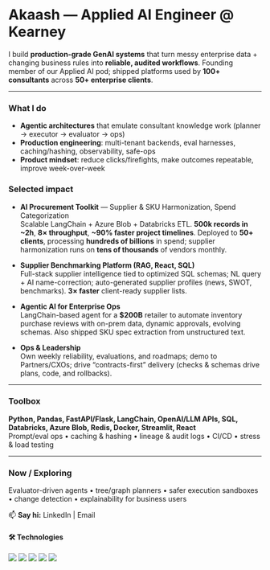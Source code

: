 # Akaash — Applied AI Engineer @ Kearney

I build **production-grade GenAI systems** that turn messy enterprise data + changing business rules into **reliable, audited workflows**. Founding member of our Applied AI pod; shipped platforms used by **100+ consultants** across **50+ enterprise clients**.

---

### What I do
- **Agentic architectures** that emulate consultant knowledge work (planner → executor → evaluator → ops)
- **Production engineering**: multi-tenant backends, eval harnesses, caching/hashing, observability, safe-ops
- **Product mindset**: reduce clicks/firefights, make outcomes repeatable, improve week-over-week

### Selected impact
- **AI Procurement Toolkit** — Supplier & SKU Harmonization, Spend Categorization  
  Scalable LangChain + Azure Blob + Databricks ETL. **500k records in ~2h**, **8× throughput**, **~90% faster project timelines**. Deployed to **50+ clients**, processing **hundreds of billions** in spend; supplier harmonization runs on **tens of thousands** of vendors monthly.

- **Supplier Benchmarking Platform (RAG, React, SQL)**  
  Full-stack supplier intelligence tied to optimized SQL schemas; NL query + AI name-correction; auto-generated supplier profiles (news, SWOT, benchmarks). **3× faster** client-ready supplier lists.

- **Agentic AI for Enterprise Ops**  
  LangChain-based agent for a **$200B** retailer to automate inventory purchase reviews with on-prem data, dynamic approvals, evolving schemas. Also shipped SKU spec extraction from unstructured text.

- **Ops & Leadership**  
  Own weekly reliability, evaluations, and roadmaps; demo to Partners/CXOs; drive “contracts-first” delivery (checks & schemas drive plans, code, and rollbacks).

---

### Toolbox
**Python, Pandas, FastAPI/Flask, LangChain, OpenAI/LLM APIs, SQL, Databricks, Azure Blob, Redis, Docker, Streamlit, React**  
Prompt/eval ops • caching & hashing • lineage & audit logs • CI/CD • stress & load testing

---

### Now / Exploring
Evaluator-driven agents • tree/graph planners • safer execution sandboxes • change detection • explainability for business users

📫 **Say hi:** LinkedIn | Email

#### 🛠️ Technologies 

![](https://img.shields.io/badge/Code-C++-informational?style=flat&logo=C&logoColor=white&color=orange)
![](https://img.shields.io/badge/Code-Python-informational?style=flat&logo=Python&logoColor=white&color=orange)
![](https://img.shields.io/badge/Tools-Tensorflow-informational?style=flat&logo=Tensorflow&logoColor=white&color=orange)
![](https://img.shields.io/badge/Tools-Keras-informational?style=flat&logo=Keras&logoColor=white&color=orange)
![](https://img.shields.io/badge/Tools-OpenCV-informational?style=flat&logo=OpenCV&logoColor=white&color=orange)


